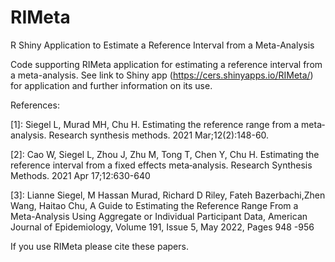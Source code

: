 # RIMeta
R Shiny Application to Estimate a Reference Interval from a Meta-Analysis


Code supporting RIMeta application for estimating a reference interval from a meta-analysis. See link to Shiny app (https://cers.shinyapps.io/RIMeta/) for application and further information on its use.

References:

[1]: Siegel L, Murad MH, Chu H. Estimating the reference range from a meta‐analysis. Research synthesis methods. 2021 Mar;12(2):148-60.

[2]: Cao W, Siegel L, Zhou J, Zhu M, Tong T, Chen Y, Chu H. Estimating the reference interval from a fixed effects meta‐analysis. Research Synthesis Methods. 2021 Apr 17;12:630-640

[3]: Lianne Siegel, M Hassan Murad, Richard D Riley, Fateh Bazerbachi,Zhen Wang, Haitao Chu, A Guide to Estimating the Reference Range From a Meta-Analysis Using Aggregate or Individual Participant Data, American Journal of Epidemiology, Volume 191, Issue 5, May 2022, Pages 948 -956

If you use RIMeta please cite these papers.
